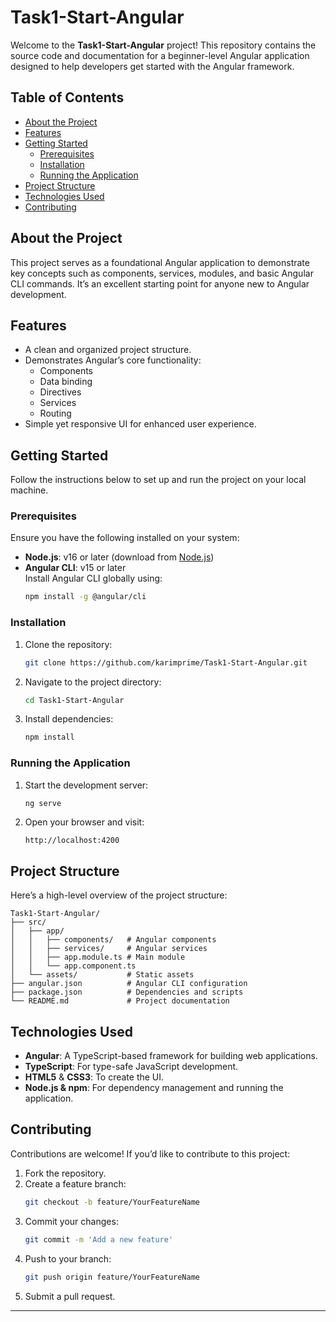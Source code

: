 # Task1-Start-Angular

Welcome to the **Task1-Start-Angular** project! This repository contains the source code and documentation for a beginner-level Angular application designed to help developers get started with the Angular framework.

## Table of Contents

- [About the Project](#about-the-project)
- [Features](#features)
- [Getting Started](#getting-started)
  - [Prerequisites](#prerequisites)
  - [Installation](#installation)
  - [Running the Application](#running-the-application)
- [Project Structure](#project-structure)
- [Technologies Used](#technologies-used)
- [Contributing](#contributing)

## About the Project

This project serves as a foundational Angular application to demonstrate key concepts such as components, services, modules, and basic Angular CLI commands. It’s an excellent starting point for anyone new to Angular development.

## Features

- A clean and organized project structure.
- Demonstrates Angular’s core functionality:
  - Components
  - Data binding
  - Directives
  - Services
  - Routing
- Simple yet responsive UI for enhanced user experience.

## Getting Started

Follow the instructions below to set up and run the project on your local machine.

### Prerequisites

Ensure you have the following installed on your system:

- **Node.js**: v16 or later (download from [Node.js](https://nodejs.org))
- **Angular CLI**: v15 or later  
  Install Angular CLI globally using:
  ```bash
  npm install -g @angular/cli
  ```

### Installation

1. Clone the repository:
   ```bash
   git clone https://github.com/karimprime/Task1-Start-Angular.git
   ```
2. Navigate to the project directory:
   ```bash
   cd Task1-Start-Angular
   ```
3. Install dependencies:
   ```bash
   npm install
   ```

### Running the Application

1. Start the development server:
   ```bash
   ng serve
   ```
2. Open your browser and visit:
   ```
   http://localhost:4200
   ```

## Project Structure

Here’s a high-level overview of the project structure:

```
Task1-Start-Angular/
├── src/
│   ├── app/
│   │   ├── components/   # Angular components
│   │   ├── services/     # Angular services
│   │   ├── app.module.ts # Main module
│   │   └── app.component.ts
│   └── assets/           # Static assets
├── angular.json          # Angular CLI configuration
├── package.json          # Dependencies and scripts
└── README.md             # Project documentation
```

## Technologies Used

- **Angular**: A TypeScript-based framework for building web applications.
- **TypeScript**: For type-safe JavaScript development.
- **HTML5** & **CSS3**: To create the UI.
- **Node.js & npm**: For dependency management and running the application.

## Contributing

Contributions are welcome! If you’d like to contribute to this project:

1. Fork the repository.
2. Create a feature branch:
   ```bash
   git checkout -b feature/YourFeatureName
   ```
3. Commit your changes:
   ```bash
   git commit -m 'Add a new feature'
   ```
4. Push to your branch:
   ```bash
   git push origin feature/YourFeatureName
   ```
5. Submit a pull request.

---
